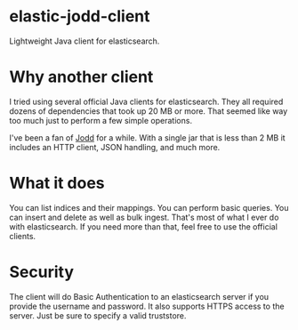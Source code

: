# elastic-jodd-client
Lightweight Java client for elasticsearch.

# Why another client
I tried using several official Java clients for elasticsearch.  They all required dozens of dependencies that took up 20 MB or more.  That seemed like way too much just to perform a few simple operations.

I've been a fan of [Jodd](https://jodd.org/) for a while.  With a single jar that is less than 2 MB it includes an HTTP client, JSON handling, and much more.

# What it does
You can list indices and their mappings.  You can perform basic queries.  You can insert and delete as well as bulk ingest.  That's most of what I ever do with elasticsearch.  If you need more than that, feel free to use the official clients.

# Security
The client will do Basic Authentication to an elasticsearch server if you provide the username and password.  It also supports HTTPS access to the server.  Just be sure to specify a valid truststore.
